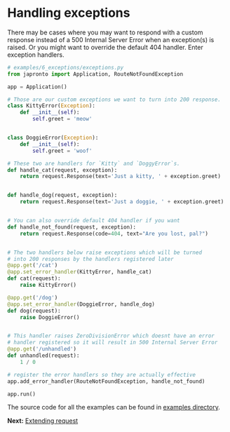 # Handling exceptions

There may be cases where you may want to respond with a custom response instead of a 500 Internal Server Error when an exception(s) is raised. Or you might want to override the default 404 handler. Enter exception handlers.

  ```python
  # examples/6_exceptions/exceptions.py
  from japronto import Application, RouteNotFoundException

  app = Application()

  # Those are our custom exceptions we want to turn into 200 response.
  class KittyError(Exception):
      def __init__(self):
          self.greet = 'meow'


  class DoggieError(Exception):
      def __init__(self):
          self.greet = 'woof'

  # These two are handlers for `Kitty` and `DoggyError`s.
  def handle_cat(request, exception):
      return request.Response(text='Just a kitty, ' + exception.greet)


  def handle_dog(request, exception):
      return request.Response(text='Just a doggie, ' + exception.greet)


  # You can also override default 404 handler if you want
  def handle_not_found(request, exception):
      return request.Response(code=404, text="Are you lost, pal?")


  # The two handlers below raise exceptions which will be turned
  # into 200 responses by the handlers registered later
  @app.get('/cat')
  @app.set_error_handler(KittyError, handle_cat)
  def cat(request):
      raise KittyError()

  @app.get('/dog')
  @app.set_error_handler(DoggieError, handle_dog)
  def dog(request):
      raise DoggieError()


  # This handler raises ZeroDivisionError which doesnt have an error
  # handler registered so it will result in 500 Internal Server Error
  @app.get('/unhandled')
  def unhandled(request):
      1 / 0

  # register the error handlers so they are actually effective
  app.add_error_handler(RouteNotFoundException, handle_not_found)

  app.run()
  ```

The source code for all the examples can be found in [examples directory](https://github.com/squeaky-pl/japronto/tree/master/examples).

**Next:** [Extending request](7_extend.md)
